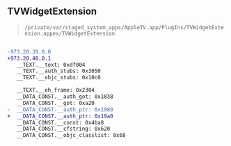 ## TVWidgetExtension

> `/private/var/staged_system_apps/AppleTV.app/PlugIns/TVWidgetExtension.appex/TVWidgetExtension`

```diff

-973.20.39.0.0
+973.20.40.0.1
   __TEXT.__text: 0xdf004
   __TEXT.__auth_stubs: 0x3050
   __TEXT.__objc_stubs: 0x10c0

   __TEXT.__eh_frame: 0x2304
   __DATA_CONST.__auth_got: 0x1838
   __DATA_CONST.__got: 0xa20
-  __DATA_CONST.__auth_ptr: 0x1980
+  __DATA_CONST.__auth_ptr: 0x19a0
   __DATA_CONST.__const: 0x4ba8
   __DATA_CONST.__cfstring: 0x620
   __DATA_CONST.__objc_classlist: 0x68

```
